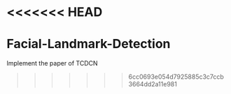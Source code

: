 <<<<<<< HEAD
=======
# Facial-Landmark-Detection
Implement the paper of TCDCN
>>>>>>> 6cc0693e054d7925885c3c7ccb3664dd2a11e981

